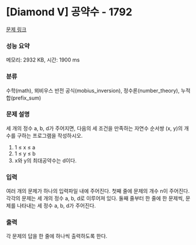 # [Diamond V] 공약수 - 1792 

[문제 링크](https://www.acmicpc.net/problem/1792) 

### 성능 요약

메모리: 2932 KB, 시간: 1900 ms

### 분류

수학(math), 뫼비우스 반전 공식(mobius_inversion), 정수론(number_theory), 누적 합(prefix_sum)

### 문제 설명

<p>세 개의 정수 a, b, d가 주어지면, 다음의 세 조건을 만족하는 자연수 순서쌍 (x, y)의 개수를 구하는 프로그램을 작성하시오.</p>

<ol>
	<li>1 ≤ x ≤ a</li>
	<li>1 ≤ y ≤ b</li>
	<li>x와 y의 최대공약수는 d이다.</li>
</ol>

### 입력 

 <p>여러 개의 문제가 하나의 입력파일 내에 주어진다. 첫째 줄에 문제의 개수 n이 주어진다. 각각의 문제는 세 개의 정수 a, b, d로 이루어져 있다. 둘째 줄부터 한 줄에 한 문제씩, 문제를 나타내는 세 정수 a, b, d가 주어진다.</p>

### 출력 

 <p>각 문제의 답을 한 줄에 하나씩 출력하도록 한다.</p>

